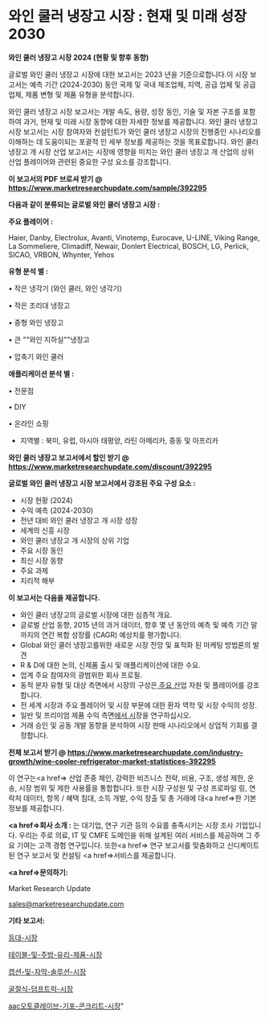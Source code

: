 # 와인 쿨러 냉장고 시장 : 현재 및 미래 성장 2030

<strong>와인 쿨러 냉장고 시장 2024 (현황 및 향후 동향)</strong>

글로벌 와인 쿨러 냉장고 시장에 대한 보고서는 2023 년을 기준으로합니다.이 시장 보고서는 예측 기간 (2024-2030) 동안 국제 및 국내 제조업체, 지역, 공급 업체 및 공급 업체, 제품 변형 및 제품 유형을 분석합니다.

와인 쿨러 냉장고 시장 보고서는 개발 속도, 용량, 성장 동인, 기술 및 자본 구조를 포함하여 과거, 현재 및 미래 시장 동향에 대한 자세한 정보를 제공합니다. 와인 쿨러 냉장고 시장 보고서는 시장 참여자와 컨설턴트가 와인 쿨러 냉장고 시장의 진행중인 시나리오를 이해하는 데 도움이되는 포괄적 인 세부 정보를 제공하는 것을 목표로합니다. 와인 쿨러 냉장고 개 시장 산업 보고서는 시장에 영향을 미치는 와인 쿨러 냉장고 개 산업의 상위 산업 플레이어와 관련된 중요한 구성 요소를 강조합니다.



<strong>이 보고서의 PDF 브로셔 받기 @ <a href=https://www.marketresearchupdate.com/sample/392295>https://www.marketresearchupdate.com/sample/392295</a></strong>



<strong>다음과 같이 분류되는 글로벌 와인 쿨러 냉장고 시장 :</strong>



<strong>주요 플레이어 :</strong>

Haier, Danby, Electrolux, Avanti, Vinotemp, Eurocave, U-LINE, Viking Range, La Sommeliere, Climadiff, Newair, Donlert Electrical, BOSCH, LG, Perlick, SICAO, VRBON, Whynter, Yehos



<strong>유형 분석 별 :</strong>

• 작은 냉각기 (와인 쿨러, 와인 냉각기)

• 작은 조리대 냉장고

• 중형 와인 냉장고

• 큰 ""와인 지하실""냉장고

• 압축기 와인 쿨러



<strong>애플리케이션 분석 별 :</strong>

• 전문점

• DIY

• 온라인 쇼핑

<ul>
  <li>지역별 : 북미, 유럽, 아시아 태평양, 라틴 아메리카, 중동 및 아프리카</li>
</ul>


<strong>와인 쿨러 냉장고 보고서에서 할인 받기 @ <a href=https://www.marketresearchupdate.com/discount/392295>https://www.marketresearchupdate.com/discount/392295</a></strong>



<strong>글로벌 와인 쿨러 냉장고 시장 보고서에서 강조된 주요 구성 요소 :</strong>
<ul>
  <li>시장 현황 (2024)</li>
  <li>수익 예측 (2024-2030)</li>
  <li>전년 대비 와인 쿨러 냉장고 개 시장 성장</li>
  <li>세계의 신흥 시장</li>
  <li>와인 쿨러 냉장고 개 시장의 상위 기업</li>
  <li>주요 시장 동인</li>
  <li>최신 시장 동향</li>
  <li>주요 과제</li>
  <li>지리적 해부</li>
</ul>


<strong>이 보고서는 다음을 제공합니다.</strong>
<ul>
  <li>와인 쿨러 냉장고의 글로벌 시장에 대한 심층적 개요.</li>
  <li>글로벌 산업 동향, 2015 년의 과거 데이터, 향후 몇 년 동안의 예측 및 예측 기간 말까지의 연간 복합 성장률 (CAGR) 예상치를 평가합니다.</li>
  <li>Global 와인 쿨러 냉장고를위한 새로운 시장 전망 및 표적화 된 마케팅 방법론의 발견</li>
  <li>R &amp; D에 대한 논의, 신제품 출시 및 애플리케이션에 대한 수요.</li>
  <li>업계 주요 참여자의 광범위한 회사 프로필.</li>
  <li>동적 분자 유형 및 대상 측면에서 시장의 구성은<a href=> 주요 산</a>업 자원 및 플레이어를 강조합니다.</li>
  <li>전 세계 시장과 주요 플레이어 및 시장 부문에 대한 환자 역학 및 시장 수익의 성장.</li>
  <li>일반 및 프리미엄 제품 수익 측면<a href=>에서 시</a>장을 연구하십시오.</li>
  <li>거래 승인 및 공동 개발 동향을 분석하여 시장 판매 시나리오에서 상업적 기회를 결정합니다.</li>
</ul>



<strong>전체 보고서 받기 @ <a href=https://www.marketresearchupdate.com/industry-growth/wine-cooler-refrigerator-market-statistices-392295>https://www.marketresearchupdate.com/industry-growth/wine-cooler-refrigerator-market-statistices-392295</a></strong>

이 연구는<a href=> 산업 존중</a> 체인, 강력한 비즈니스 전략, 비용, 구조, 생성 제한, 운송, 시장 범위 및 제한 사용률을 통합합니다. 또한 시장 구성원 및 구성 프로파일 링, 연락처 데이터, 항목 / 혜택 침대, 소득 개발, 수익 창출 및 총 거래에 대<a href=>한 기본 </a>정보를 제공합니다.



<strong><a href=>회사 소</a>개 :</strong>
는 대기업, 연구 기관 등의 수요를 충족시키는 시장 조사 기업입니다. 우리는 주로 의료, IT 및 CMFE 도메인을 위해 설계된 여러 서비스를 제공하며 그 주요 기여는 고객 경험 연구입니다. 또한<a href=> 연구 보</a>고서를 맞춤화하고 신디케이트 된 연구 보고서 및 컨설팅 <a href=>서비스</a>를 제공합니다.



<strong><a href=>문의하기:</a></strong>

Market Research Update

sales@marketresearchupdate.com



<strong>기타 보고서:</strong>

<a href=https://www.linkedin.com/pulse/등대-시장-규모-및-성장-2023-analytics-alchemy-360-analysis/>등대-시장</a>

<a href=https://www.linkedin.com/pulse/테이블-및-주방-유리-제품-시장-진입-전략-위험-평가2029년-trend-tracking-tips-360-analysis-zgchf/>테이블-및-주방-유리-제품-시장</a>

<a href=https://www.linkedin.com/pulse/캡션-및-자막-솔루션-시장-세분화-연구-목표-고객2029년-consumer-connection-compendium-ana-zyexf/>캡션-및-자막-솔루션-시장</a>

<a href=https://www.linkedin.com/pulse/굴절식-덤프트럭-시장-세분화-연구-및-목표-고객2030년-trendsetters-talk-360-analysis-gnvzf/>굴절식-덤프트럭-시장</a>

<a href=https://www.linkedin.com/pulse/aac오토클레이브-기포-콘크리트-시장-경쟁-분석-및-성장-잠재력-m0iuf/>aac오토클레이브-기포-콘크리트-시장</a>"
